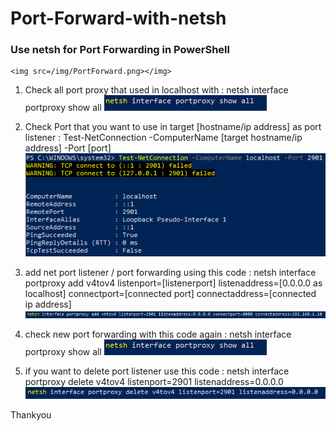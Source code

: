 # Port-Forward-with-netsh
### Use netsh for Port Forwarding in PowerShell
    <img src=/img/PortForward.png></img>


1.  Check all port proxy that used in localhost with :
    netsh interface portproxy show all
    <img src=/img/showall.png></img>

2.  Check Port that you want to use in target [hostname/ip address] as port listener : 
    Test-NetConnection -ComputerName [target hostname/ip address] -Port [port]
    <img src=/img/check.png></img>
    
3.  add net port listener / port forwarding using this code :
    netsh interface portproxy add v4tov4 listenport=[listenerport] listenaddress=[0.0.0.0 as localhost] connectport=[connected port] connectaddress=[connected ip address]
    <img src=/img/add.png></img>

4.  check new port forwarding with this code again :
    netsh interface portproxy show all
    <img src=/img/showall.png></img>
    
5.  if you want to delete port listener use this code :
    netsh interface portproxy delete v4tov4 listenport=2901 listenaddress=0.0.0.0
    <img src=/img/delete.png></img>
    
Thankyou
